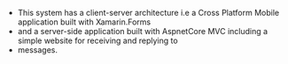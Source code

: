 - This system has a client-server architecture i.e a Cross Platform Mobile application built with Xamarin.Forms
- and a server-side application built with AspnetCore MVC including a simple website for receiving and replying to 
- messages.